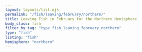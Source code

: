 ```yaml
---
layout: layouts/list.njk
permalink: "/fish/leaving/february/northern/"
title: Leaving Fish in February for the Northern Hemisphere
body_class: fish
filter_by_tag: "type_fish_leaving_february_northern"
type: "fish"
listing: "fish"
hemisphere: "northern"
---
```

